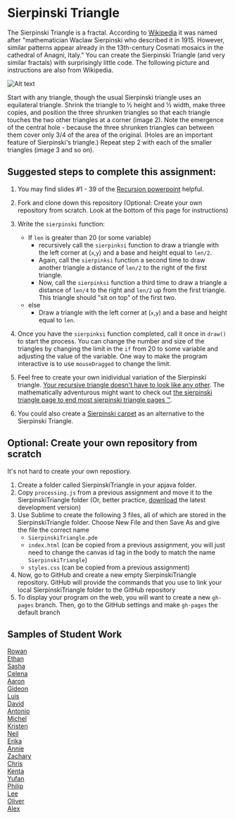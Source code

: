 Sierpinski Triangle
==================

The Sierpinski Triangle is a fractal. According to [Wikipedia](http://en.wikipedia.org/wiki/Sierpinski_triangle) it was named after "mathematician Waclaw Sierpinski who described it in 1915. However, similar patterns appear already in the 13th-century Cosmati mosaics in the cathedral of Anagni, Italy." You can create the Sierpinski Triangle (and very similar fractals) with surprisingly little code. The following picture and instructions are also from Wikipedia.

![Alt text](http://upload.wikimedia.org/wikipedia/commons/thumb/0/05/Sierpinski_triangle_evolution.svg/512px-Sierpinski_triangle_evolution.svg.png)

Start with any triangle, though the usual Sierpinski triangle uses an equilateral triangle. Shrink the triangle to ½ height and ½ width, make three copies, and position the three shrunken triangles so that each triangle touches the two other triangles at a corner (image 2). Note the emergence of the central hole - because the three shrunken triangles can between them cover only 3/4 of the area of the original. (Holes are an important feature of Sierpinski's triangle.) Repeat step 2 with each of the smaller triangles (image 3 and so on).

Suggested steps to complete this assignment:
----------------------------------------------
1. You may find slides #1 - 39 of the [Recursion powerpoint](https://drive.google.com/open?id=0Bz2ZkT6qWPYTdFNMNkthaG15X1k) helpful.
2. Fork and clone down this repository (Optional: Create your own repository from scratch. Look at the bottom of this page for instructions)
2. Write the `sierpinski` function:

    * If `len` is greater than 20 (or some variable) 
        * recursively call the `sierpinksi` function to draw a triangle with the left corner at (`x`,`y`) and a base and height equal to `len/2`.
        * Again, call the `sierpinksi` function a second time to draw another triangle a distance of `len/2` to the right of the first triangle.
        * Now, call the `sierpinksi` function a third time to draw a triangle a distance of `len/4` to the right and `len/2` up from the first triangle. This triangle should "sit on top" of the first two.
    * else
        * Draw a triangle with the left corner at (`x`,`y`) and a base and height equal to `len`.
3. Once you have the `sierpinksi` function completed, call it once in `draw()` to start the process. You can change the number and size of the triangles by changing the limit in the `if` from 20 to some variable and adjusting the value of the variable. One way to make the program interactive is to use `mouseDragged` to change the limit.
4. Feel free to create your own inidividual variation of the Sierpinski triangle. [Your recursive triangle doesn't have to look like any other](http://www.google.com/search?q=variations+on+a+theme+of+sierpinski&safe=active&es_sm=122&source=lnms&tbm=isch&sa=X&ei=Ku-uVP7vEJecoQSvwoCADg&ved=0CAoQ_AUoAw&biw=1280&bih=856&surl=1#safe=active&tbm=isch&q=variations+on+sierpinski+triangle&imgdii=_). The mathematically adventurous might want to check out [the sierpinski triangle page to end most sierpinski triangle pages ™](http://www.oftenpaper.net/sierpinski.htm).
5. You could also create a [Sierpinski carpet](http://en.wikipedia.org/wiki/Sierpinski_carpet) as an alternative to the Sierpinski Triangle.

Optional: Create your own repository from scratch
-------------------------------------------------
It's not hard to create your own repostiory.    
1. Create a folder called SierpinskiTriangle in your apjava folder.    
2. Copy `processing.js` from a previous assignment and move it to the SierpinskiTriangle folder (Or, better practice, [download](http://processingjs.org/download/) the latest development version)    
3. Use Sublime to create the following 3 files, all of which are stored in the SierpinskiTriangle folder. Choose New File and then Save As and give the file the correct name    
    * `SierpinskiTriangle.pde`    
    * `index.html` (can be copied from a previous assignment, you will just need to change the canvas id tag in the body to match the name `SierpinskiTriangle`)    
    * `styles.css` (can be copied from a previous assignment)    
4. Now, go to GitHub and create a new empty SierpinskiTriangle repository. GitHub will provide the commands that you use to link your local SierpinskiTriangle folder to the GitHub repository    
5. To display your program on the web, you will want to create a new `gh-pages` branch. Then, go to the GitHub settings and make `gh-pages` the default branch    

Samples of Student Work
-----------------------
[Rowan](http://rocassius.github.io/SierpinskiTriangle/)   
[Ethan](http://emdarcher.github.io/SierpinskiTriangle/)  
[Sasha](http://sashagonzalez.github.io/SierpinskiTriangle/)  
[Celena](http://celenac.github.io/SierpinskiTriangle/)  
[Aaron](http://aaronchowapcs.github.io/SierpinskiTriangle/)  
[Gideon](http://giteon.github.io/SierpinskiTriangle/)  
[Luis](http://lmaragon.github.io/SierpinskiTriangle/)  
[David](http://goliathuros.github.io/SierpinskiTriangle/)  
[Antonio](http://adcarmona.github.io/SierpinskiTriangle/)  
[Michel](http://lubaruja.github.io/SierpinskiTriangle/)   
[Kristen](http://kris-10.github.io/SierpinskiTriangle/)   
[Neil](http://neilwong.github.io/SierpinskiTriangle/)   
[Erika](http://bekutaa.github.io/SierpinskiTriangle/)  
[Annie](http://anxie.github.io/SierpinskiTriangle/)  
[Zachary](http://zachooz.github.io/SierpinskiTriangle/)  
[Chris](http://chrisma1.github.io/SierpinskiTriangle/)   
[Kenta](http://redtorch.github.io/SierpinskiTriangle/)   
[Yufan](http://yuxu1.github.io/SierpinskiTriangle/)   
[Philip](http://philiphuang2.github.io/SierpinskiTriangle/)  
[Lee](http://shleewhite.github.io/SierpinskiTriangle/)   
[Oliver](http://olivernoss.github.io/SierpinskiTriangle/)  
[Alex](http://alexsffeng.github.io/SierpinskiTriangle/)  

